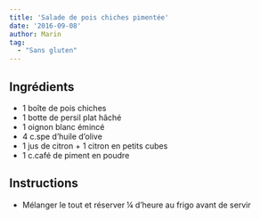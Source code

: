 ```yaml
---
title: 'Salade de pois chiches pimentée'
date: '2016-09-08'
author: Marin
tag: 
  - "Sans gluten"
---
```

## Ingrédients
- 1 boîte de pois chiches
- 1 botte de persil plat hâché
- 1 oignon blanc émincé
- 4 c.spe d’huile d’olive
- 1 jus de citron + 1 citron en petits cubes
- 1 c.café de piment en poudre

## Instructions
- Mélanger le tout et réserver ¼ d’heure au frigo avant de servir


